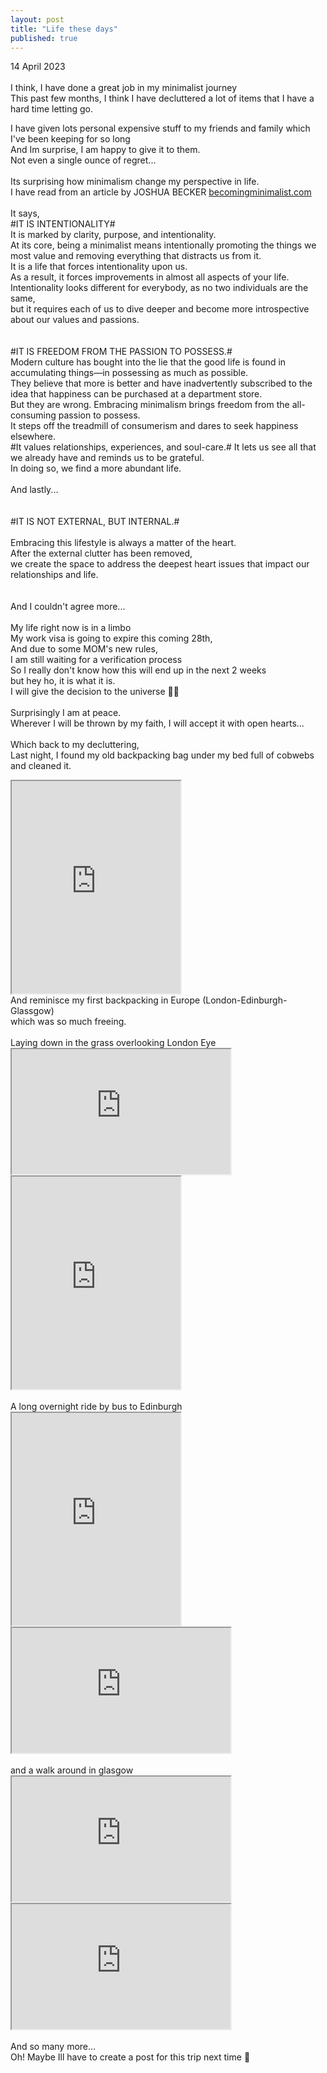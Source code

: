 ```yaml
---
layout: post
title: "Life these days"
published: true
---
```

14 April 2023
<br>
<br>
I think, I have done a great job in my minimalist journey
<br>
This past few months, I think I have decluttered a lot of items that I have a hard time letting go.
<br>
<!--more-->
I have given lots personal expensive stuff to my friends and family which I've been keeping for so long
<br>
And Im surprise, I am happy to give it to them.
<br> 
Not even a single ounce of regret...
<br>
<br>
Its surprising how minimalism change my perspective in life.
<br>
I have read from an article by JOSHUA BECKER [becomingminimalist.com](https://www.becomingminimalist.com/what-is-minimalism/)
<br>
<br>
It says, 
<br>
#IT IS INTENTIONALITY#
<br>
It is marked by clarity, purpose, and intentionality. 
<br>
At its core, being a minimalist means intentionally promoting the things we most value and removing everything that distracts us from it.
<br>
It is a life that forces intentionality upon us. 
<br>
As a result, it forces improvements in almost all aspects of your life.
<br>
Intentionality looks different for everybody, as no two individuals are the same, 
<br>
but it requires each of us to dive deeper and become more introspective about our values and passions.
<br>
<br>
<br>
#IT IS FREEDOM FROM THE PASSION TO POSSESS.#
<br>
Modern culture has bought into the lie that the good life is found in accumulating things—in possessing as much as possible.
<br>
They believe that more is better and have inadvertently subscribed to the idea that happiness can be purchased at a department store.
<br>
But they are wrong. Embracing minimalism brings freedom from the all-consuming passion to possess. 
<br>
It steps off the treadmill of consumerism and dares to seek happiness elsewhere. 
<br>
#It values relationships, experiences, and soul-care.# It lets us see all that we already have and reminds us to be grateful.
<br>
In doing so, we find a more abundant life.
<br>
<br>
And lastly...
<br>
<br>
<br>
#IT IS NOT EXTERNAL, BUT INTERNAL.#
<br>
<br>
Embracing this lifestyle is always a matter of the heart.
<br>
After the external clutter has been removed, 
<br>
we create the space to address the deepest heart issues that impact our relationships and life.
<br>
<br>
<br>
And I couldn't agree more...
<br>
<br>
My life right now is in a limbo
<br>
My work visa is going to expire this coming 28th,
<br>
And due to some MOM's new rules, 
<br>
I am still waiting for a verification process
<br>
So I really don't know how this will end up in the next 2 weeks
<br>
but hey ho, it is what it is.
<br>
I will give the decision to the universe 🙏🏼
<br>
<br>
Surprisingly I am at peace.
<br>
Wherever I will be thrown by my faith, I will accept it with open hearts...
<br>
<br>
Which back to my decluttering,
<br>
Last night, I found my old backpacking bag under my bed full of cobwebs
<br>
and cleaned it.
<br>
<iframe src="https://drive.google.com/file/d/1bSTfgd1A2w8mxVlk89awWiuWwoRQHqI4/preview" width="270" height="340" allow="autoplay"></iframe>
<br>
And reminisce my first backpacking in Europe (London-Edinburgh-Glassgow)
<br>
which was so much freeing.
<br>
<br>
Laying down in the grass overlooking London Eye
<iframe src="https://drive.google.com/file/d/1OjLEj59AYLn3OfWEHTEaiymhHtqcNtCa/preview" width="350" height="200" allow="autoplay"></iframe>
<br>
<iframe src="https://drive.google.com/file/d/11v9UG7i4hUPOBIPCNFuQlRsQx76RdbqN/preview" width="270" height="340" allow="autoplay"></iframe>
<br>
<br>
A long overnight ride by bus to Edinburgh
<br>
<iframe src="https://drive.google.com/file/d/1dVIhGjzMIfQQRI0pVRY2aKFgjkj2UpP-/preview" width="270" height="340" allow="autoplay"></iframe>
<br>
<iframe src="https://drive.google.com/file/d/1eqQd9Zoj7MvMkBZ-ePDVHpXC4mCCIs5a/preview" width="350" height="200" allow="autoplay"></iframe>
<br>
<br>
and a walk around in glasgow
<br>
<iframe src="https://drive.google.com/file/d/1gHSCI97cw32DY3Qmus2EVcHwHla97hQJ/preview" width="350" height="200" allow="autoplay"></iframe>
<iframe src="https://drive.google.com/file/d/1BJUADc7sUypYjmOTxeXNg70VVhISVyjN/preview" width="350" height="200" allow="autoplay"></iframe>
<br>
<br>
And so many more...
<br>
Oh! Maybe Ill have to create a post for this trip next time  🤔



